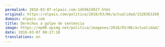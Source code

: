 ```yaml
---
permalink: 2018-03-07-elpais.com-1459624927.html
original: https://elpais.com/politica/2018/03/06/actualidad/1520363268_202065.html#?ref=rss&format=simple&link=link
domain: elpais.com
title: Derechos a golpe de sentencia
image: https://ep00.epimg.net/politica/imagenes/2018/03/06/actualidad/1520363268_202065_1520365089_rrss_normal.jpg
date: 2018-03-07 08:27:18
translations: en
---
```


